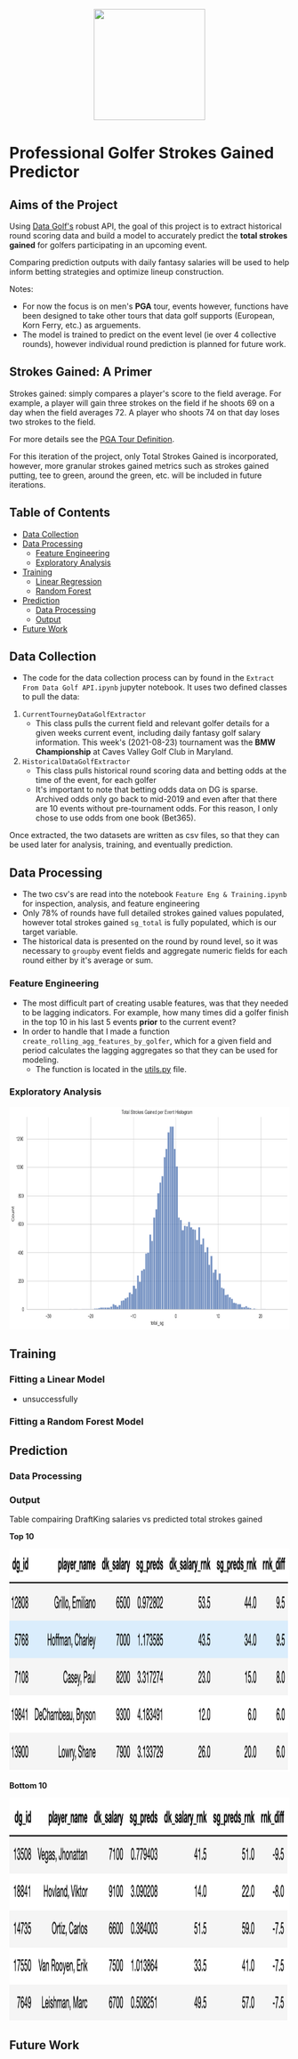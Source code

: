 <p align="center">
  <img width="200" height="200" src="https://datagolf.com/static/dg_logo.png">
</p>

# Professional Golfer Strokes Gained Predictor

## Aims of the Project
Using [Data Golf's](https://datagolf.com/) robust API, the goal of this project is to extract historical round scoring data and build a model to accurately predict the **total strokes gained** for golfers participating in an upcoming event. 

Comparing prediction outputs with daily fantasy salaries will be used to help inform betting strategies and optimize lineup construction.

Notes:
- For now the focus is on men's **PGA** tour, events however, functions have been designed to take other tours that data golf supports (European, Korn Ferry, etc.) as arguements.
- The model is trained to predict on the event level (ie over 4 collective rounds), however individual round prediction is planned for future work.

## Strokes Gained: A Primer
Strokes gained: simply compares a player's score to the field average. For example, a player will gain three strokes on the field if he shoots 69 on a day when the field averages 72. A player who shoots 74 on that day loses two strokes to the field.

For more details see the [PGA Tour Definition](https://www.pgatour.com/news/2016/05/31/strokes-gained-defined.html).

For this iteration of the project, only Total Strokes Gained is incorporated, however, more granular strokes gained metrics such as strokes gained putting, tee to green, around the green, etc. will be included in future iterations.

## Table of Contents 
- [Data Collection](#dataCollection)
- [Data Processing](#DP)
	- [Feature Engineering](#FE)
	- [Exploratory Analysis](#EA)
- [Training](#Training)
	- [Linear Regression](#LR)
	- [Random Forest](#RF)
- [Prediction](#Prediction)
	- [Data Processing](predProcessing)
	- [Output](#Output)
- [Future Work](#FW)
## Data Collection <a class="anchor" id="dataCollection"></a>
- The code for the data collection process can by found in the `Extract From Data Golf API.ipynb` jupyter notebook.  It uses two defined classes to pull the data:
1. `CurrentTourneyDataGolfExtractor`
	- This class pulls the current field and relevant golfer details for a given weeks current event, including daily fantasy golf salary information.  This week's (2021-08-23) tournament was the **BMW Championship** at Caves Valley Golf Club in Maryland.
2. `HistoricalDataGolfExtractor`
	- This class pulls historical round scoring data and betting odds at the time of the event, for each golfer
	- It's important to note that betting odds data on DG is sparse.  Archived odds only go back to mid-2019 and even after that there are 10 events without pre-tournament odds.  For this reason, I only chose to use odds from one book (Bet365).

Once extracted, the two datasets are written as csv files, so that they can be used later for analysis, training, and eventually prediction.

## Data Processing <a class="anchor" id="DP"></a>
- The two csv's are read into the notebook `Feature Eng & Training.ipynb` for inspection, analysis, and feature engineering
- Only 78% of rounds have full detailed strokes gained values populated, however total strokes gained `sg_total` is fully populated, which is our target variable.
- The historical data is presented on the round by round level, so it was necessary to `groupby` event fields and aggregate numeric fields for each round either by it's average or sum.

### Feature Engineering <a class="anchor" id="FE"></a>
- The most difficult part of creating usable features, was that they needed to be lagging indicators.  For example, how many times did a golfer finish in the top 10 in his last 5 events **prior** to the current event?
- In order to handle that I made a function `create_rolling_agg_features_by_golfer`, which for a given field and period calculates the lagging aggregates so that they can be used for modeling.
	- The function is located in the [utils.py](https://github.com/mtodisco10/data-golf/blob/master/notebooks/utils.py) file.

### Exploratory Analysis<a class="anchor" id="EA"></a>
<p align="center">
  <img width="600" height="400" src="/images/total_sg_hist.png">
</p>

## Training<a class="anchor" id="Training"></a>
### Fitting a Linear Model<a class="anchor" id="LR"></a>
- unsuccessfully
### Fitting a Random Forest Model<a class="anchor" id="RF"></a>

## Prediction<a class="anchor" id="Prediction"></a>
### Data Processing<a class="anchor" id="predProcessing"></a>
### Output <a class="anchor" id="Output"></a>
Table compairing DraftKing salaries vs predicted total strokes gained

**Top 10**
<p align="center">
  <img width="600" height="400" src="/images/top_10_rnk_diff.png">
</p>

**Bottom 10**
<p align="center">
  <img width="600" height="400" src="/images/bottom_10_rnk_diff.png">
</p>

## Future Work<a class="anchor" id="FW"></a>





